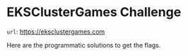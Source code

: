 # EKSClusterGames Challenge

`url`: https://eksclustergames.com

Here are the programmatic solutions to get the flags.